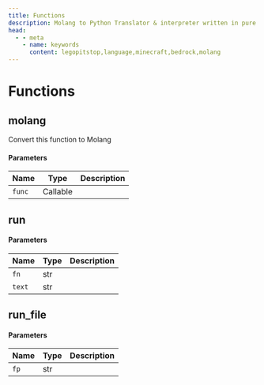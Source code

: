 ```yaml
---
title: Functions
description: Molang to Python Translator & interpreter written in pure Python.
head:
  - - meta
    - name: keywords
      content: legopitstop,language,minecraft,bedrock,molang
---
```


# Functions

## molang

Convert this function to Molang

#### Parameters

| Name   | Type     | Description |
| ------ | -------- | ----------- |
| `func` | Callable |             |

## run

#### Parameters

| Name   | Type | Description |
| ------ | ---- | ----------- |
| `fn`   | str  |             |
| `text` | str  |             |

## run_file

#### Parameters

| Name | Type | Description |
| ---- | ---- | ----------- |
| `fp` | str  |             |
